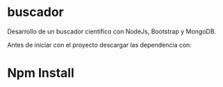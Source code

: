 # buscador
Desarrollo de un buscador científico con NodeJs, Bootstrap y MongoDB.


Antes de iniciar con el proyecto descargar las dependencia con:
# Npm Install
